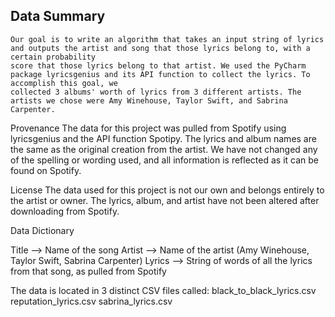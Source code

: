 ## Data Summary
	Our goal is to write an algorithm that takes an input string of lyrics and outputs the artist and song that those lyrics belong to, with a certain probability 
	score that those lyrics belong to that artist. We used the PyCharm package lyricsgenius and its API function to collect the lyrics. To accomplish this goal, we 
	collected 3 albums' worth of lyrics from 3 different artists. The artists we chose were Amy Winehouse, Taylor Swift, and Sabrina Carpenter. 

Provenance
	The data for this project was pulled from Spotify using lyricsgenius and the API function Spotipy. The lyrics and album names are the same as the original 
	creation from the artist. We have not changed any of the spelling or wording used, and all information is reflected as it can be found on Spotify. 

License
	The data used for this project is not our own and belongs entirely to the artist or owner. The lyrics, album, and artist have not been altered after 
	downloading from Spotify. 

Data Dictionary

Title --> Name of the song
Artist --> Name of the artist (Amy Winehouse, Taylor Swift, Sabrina Carpenter)
Lyrics --> String of words of all the lyrics from that song, as pulled from Spotify

The data is located in 3 distinct CSV files called:
  black_to_black_lyrics.csv
  reputation_lyrics.csv
  sabrina_lyrics.csv
